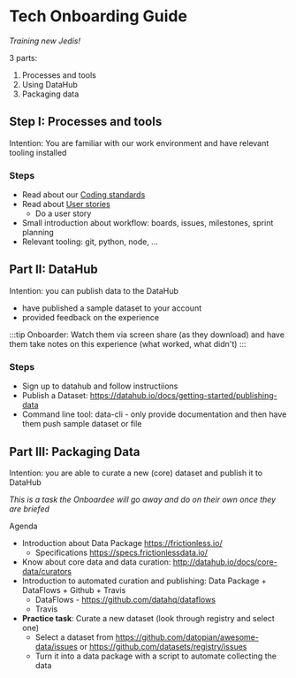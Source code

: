 # Tech Onboarding Guide

*Training new Jedis!*

3 parts:

1. Processes and tools
2. Using DataHub
3. Packaging data

## Step I: Processes and tools

Intention: You are familiar with our work environment and have relevant tooling installed

### Steps

* Read about our [Coding standards][coding-standards]
* Read about [User stories][user-story]
  * Do a user story
* Small introduction about workflow: boards, issues, milestones, sprint planning
* Relevant tooling: git, python, node, ...

[coding-standards]: /coding-standards/
[user-story]: /user-stories/

## Part II: DataHub

Intention: you can publish data to the DataHub 

* have published a sample dataset to your account
* provided feedback on the experience

:::tip
Onboarder: Watch them via screen share (as they download) and have them take notes on this experience (what worked, what didn't)
:::

### Steps

* Sign up to datahub and follow instructiions
* Publish a Dataset: https://datahub.io/docs/getting-started/publishing-data
* Command line tool: data-cli - only provide documentation and then have them push sample dataset or file

## Part III: Packaging Data

Intention: you are able to curate a new (core) dataset and publish it to DataHub

*This is a task the Onboardee will go away and do on their own once they are briefed*

Agenda

* Introduction about Data Package https://frictionless.io/
  * Specifications https://specs.frictionlessdata.io/
* Know about core data and data curation: http://datahub.io/docs/core-data/curators
* Introduction to automated curation and publishing: Data Package + DataFlows + Github + Travis
	* DataFlows - https://github.com/datahq/dataflows
	* Travis
* **Practice task**: Curate a new dataset (look through registry and select one)
	* Select a dataset from https://github.com/datopian/awesome-data/issues or https://github.com/datasets/registry/issues
  * Turn it into a data package with a script to automate collecting the data

